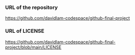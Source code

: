 ### URL of the repository
https://github.com/davidlam-codespace/github-final-project

### URL of LICENSE
https://github.com/davidlam-codespace/github-final-project/blob/main/LICENSE
